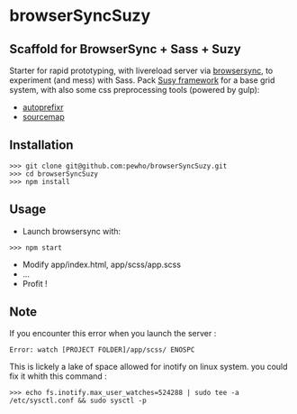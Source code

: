 browserSyncSuzy
===============

Scaffold for BrowserSync + Sass + Suzy
--------------------------------------

Starter for rapid prototyping, with livereload server via [browsersync](https://www.browsersync.io/), to experiment (and mess) with Sass. 
Pack [Susy framework](http://susy.oddbird.net/) for a base grid system, with also some css preprocessing tools (powered by gulp):
  - [autoprefixr](https://www.npmjs.com/package/gulp-autoprefixer)
  - [sourcemap](https://github.com/floridoo/gulp-sourcemaps)
  
Installation
------------

```
>>> git clone git@github.com:pewho/browserSyncSuzy.git
>>> cd browserSyncSuzy
>>> npm install
```

Usage
-----
- Launch browsersync with:

```
>>> npm start
```

- Modify app/index.html, app/scss/app.scss
- ...
- Profit !

Note
----

If you encounter this error when you launch the server :

```
Error: watch [PROJECT FOLDER]/app/scss/ ENOSPC
```

This is lickely a lake of space allowed for inotify on linux system. you could fix it whith this command :

```
>>> echo fs.inotify.max_user_watches=524288 | sudo tee -a /etc/sysctl.conf && sudo sysctl -p
```
